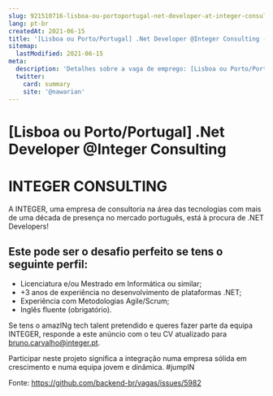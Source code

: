 ```yaml
---
slug: 921510716-lisboa-ou-portoportugal-net-developer-at-integer-consulting
lang: pt-br
createdAt: 2021-06-15
title: '[Lisboa ou Porto/Portugal] .Net Developer @Integer Consulting - Vaga de Emprego'
sitemap:
  lastModified: 2021-06-15
meta:
  description: 'Detalhes sobre a vaga de emprego: [Lisboa ou Porto/Portugal] .Net Developer @Integer Consulting'
  twitter:
    card: summary
    site: '@nawarian'
---
```


# [Lisboa ou Porto/Portugal] .Net Developer @Integer Consulting

# INTEGER CONSULTING

A INTEGER, uma empresa de consultoria na área das tecnologias com mais de uma década de presença no mercado português, está à procura de .NET Developers!

## Este pode ser o desafio perfeito se tens o seguinte perfil:

- Licenciatura e/ou Mestrado em Informática ou similar;
- +3 anos de experiência no desenvolvimento de plataformas .NET;
- Experiência com Metodologias Agile/Scrum;
- Inglês fluente (obrigatório).

Se tens o amazINg tech talent pretendido e queres fazer parte da equipa INTEGER, responde a este anúncio com o teu CV atualizado para bruno.carvalho@integer.pt.

Participar neste projeto significa a integração numa empresa sólida em crescimento e numa equipa jovem e dinâmica. #jumpIN


Fonte: https://github.com/backend-br/vagas/issues/5982